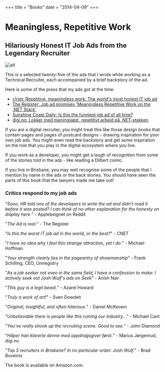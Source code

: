 +++
title = "Books"
date = "2014-04-09"
+++

# Meaningless, Repetitive Work 

## Hilariously Honest IT Job Ads from the Legendary Recruiter

![alt](/img/main/cnet.png)

This is a selected twenty-five of the ads that I wrote while working as a Technical Recruiter, each accompanied by a brief backstory of the ad.

Here is some of the press that my ads got at the time:

* <a href="https://www.cnet.com/news/the-worlds-worst-it-job-ad/">c|net: Repetitive, meaningless work: The world's most honest IT job ad</a>
* <a href="https://www.theregister.co.uk/2016/04/17/job_ad_promises_meaningless_repetitive_work_on_the_net_stack/">The Register: Job ad promises 'Meaningless Repetitive Work on the .NET Stack'</a>
* <a href="https://www.sunshinecoastdaily.com.au/news/is-this-the-funniest-job-ad-of-all-time/3062631/">Sunshine Coast Daily: Is this the funniest job ad of all time?</a>
* <a href="https://www.digi.no/artikler/lokker-med-meningslost-repetitivt-arbeid-pa-net-stakken/348075">digi.no: Lokker med meningsløst, repetitivt arbeid på .NET-stakken</a>

If you are a digital recruiter, you might treat this like those design books that contain pages and pages of postcard designs - drawing inspiration for your own job ads. You might even read the backstory and get some inspiration on the role that you play in the digital ecosystem where you live.

If you work as a developer, you might get a laugh of recognition from some of the stories told in the ads - like reading a Dilbert comic.

If you live in Brisbane, you may well recognise some of the people that I mention by name in the ads or the back stories. You should have seen the parts of this book that the lawyers made me take out!

### Critics respond to my job ads 

"_Sooo, HR told one of the developers to write the ad and didn't read it before it was posted? I can think of no other explanation for the honesty on display here._" - Applebeignet on Reddit

"_The Ad is real._" - The Register

"_Is this the worst IT job ad in the world, or the best?_" - CNET

"_I have no idea why I feel this strange attraction, yet I do._" - Michael Hoffman

"_Your strength clearly lies in the pageantry of showmanship_" - Frank Schilling, CEO, Uniregistry

"_As a job seeker not even in the same field, I have a confession to make: I actively seek out Josh Wulf's ads on Seek_" - Anish Nair

"_This guy is a legit beast._" - Azarel Howard

"_Truly a work of art!_" - Sven Dowdeit

"_Original, insightful, and often hilarious._" - Daniel McKeown

"_Unbelievable there is people like this ruining our industry..._" - Michael Cant

"_You've really shook up the recruiting scene. Good to see._" - John Diamond

"_Håper han klarerte denne med oppdragsgiver først._" - Marius Jørgenrud, digi.no

"_Top 5 recruiters in Brisbane? In no particular order: Josh Wulf._" - Brad Boveinis

The book is available on Amazon.com.